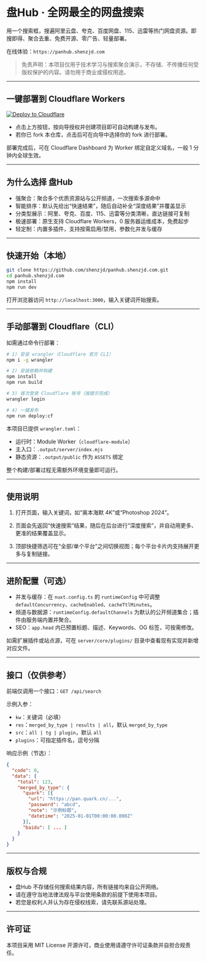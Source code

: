 # 盘Hub · 全网最全的网盘搜索

用一个搜索框，搜遍阿里云盘、夸克、百度网盘、115、迅雷等热门网盘资源。即搜即得、聚合去重、免费开源、零广告、轻量部署。

在线体验：`https://panhub.shenzjd.com`

> 免责声明：本项目仅用于技术学习与搜索聚合演示，不存储、不传播任何受版权保护的内容。请勿用于商业或侵权用途。

---

## 一键部署到 Cloudflare Workers

[![Deploy to Cloudflare](https://deploy.workers.cloudflare.com/button)](https://deploy.workers.cloudflare.com/?url=https://github.com/shenzjd/panhub.shenzjd.com)

- 点击上方按钮，按向导授权并创建项目即可自动构建与发布。
- 若你已 fork 本仓库，点击后可在向导中选择你的 fork 进行部署。

部署完成后，可在 Cloudflare Dashboard 为 Worker 绑定自定义域名，一般 1 分钟内全球生效。

---

## 为什么选择 盘Hub

- 强聚合：聚合多个优质资源站与公开频道，一次搜索多源命中
- 智能排序：默认先给出“快速结果”，随后自动补全“深度结果”并覆盖显示
- 分类型展示：阿里、夸克、百度、115、迅雷等分类清晰，直达链接可复制
- 极速部署：原生支持 Cloudflare Workers，0 服务器运维成本，免费起步
- 轻定制：内置多插件，支持按需启用/禁用，参数化并发与缓存

---

## 快速开始（本地）

```bash
git clone https://github.com/shenzjd/panhub.shenzjd.com.git
cd panhub.shenzjd.com
npm install
npm run dev
```

打开浏览器访问 `http://localhost:3000`，输入关键词开始搜索。

---

## 手动部署到 Cloudflare（CLI）

如需通过命令行部署：

```bash
# 1) 安装 wrangler（Cloudflare 官方 CLI）
npm i -g wrangler

# 2) 安装依赖并构建
npm install
npm run build

# 3) 首次登录 Cloudflare 账号（按提示完成）
wrangler login

# 4) 一键发布
npm run deploy:cf
```

本项目已提供 `wrangler.toml`：

- 运行时：Module Worker（`cloudflare-module`）
- 主入口：`.output/server/index.mjs`
- 静态资源：`.output/public` 作为 `ASSETS` 绑定

整个构建/部署过程无需额外环境变量即可运行。

---

## 使用说明

1) 打开页面，输入关键词，如“奥本海默 4K”或“Photoshop 2024”。

2) 页面会先返回“快速搜索”结果，随后在后台进行“深度搜索”，并自动用更多、更准的结果覆盖显示。

3) 顶部快捷筛选可在“全部/单个平台”之间切换视图；每个平台卡片内支持展开更多与复制链接。

---

## 进阶配置（可选）

- 并发与缓存：在 `nuxt.config.ts` 的 `runtimeConfig` 中可调整 `defaultConcurrency`、`cacheEnabled`、`cacheTtlMinutes`。
- 频道与数据源：`runtimeConfig.defaultChannels` 为默认的公开频道集合；插件由服务端内置并聚合。
- SEO：`app.head` 内已预置标题、描述、Keywords、OG 标签，可按需修改。

如需扩展插件或站点源，可在 `server/core/plugins/` 目录中查看现有实现并新增对应文件。

---

## 接口（仅供参考）

前端仅调用一个接口：`GET /api/search`

示例入参：

- `kw`：关键词（必填）
- `res`：`merged_by_type | results | all`，默认 `merged_by_type`
- `src`：`all | tg | plugin`，默认 `all`
- `plugins`：可指定插件名，逗号分隔

响应示例（节选）：

```json
{
  "code": 0,
  "data": {
    "total": 123,
    "merged_by_type": {
      "quark": [{
        "url": "https://pan.quark.cn/...",
        "password": "abcd",
        "note": "示例标题",
        "datetime": "2025-01-01T00:00:00.000Z"
      }],
      "baidu": [ ... ]
    }
  }
}
```

---

## 版权与合规

- 盘Hub 不存储任何搜索结果内容，所有链接均来自公开网络。
- 请在遵守当地法律法规与平台使用条款的前提下使用本项目。
- 若您是权利人并认为存在侵权线索，请先联系源站处理。

---

## 许可证

本项目采用 MIT License 开源许可，商业使用请遵守许可证条款并自担合规责任。
